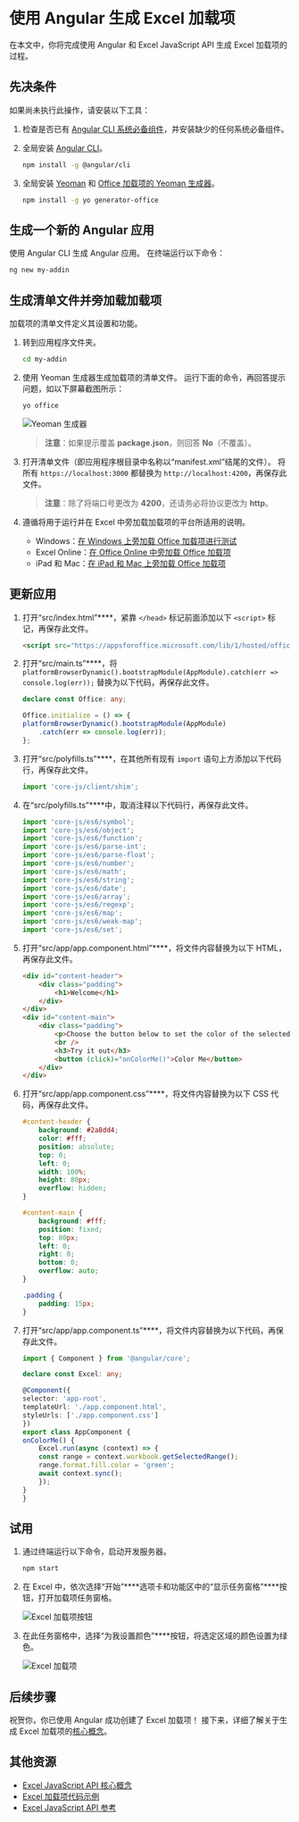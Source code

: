 # <a name="build-an-excel-add-in-using-angular"></a>使用 Angular 生成 Excel 加载项

在本文中，你将完成使用 Angular 和 Excel JavaScript API 生成 Excel 加载项的过程。

## <a name="prerequisites"></a>先决条件

如果尚未执行此操作，请安装以下工具：

1. 检查是否已有 [Angular CLI 系统必备组件](https://github.com/angular/angular-cli#prerequisites)，并安装缺少的任何系统必备组件。

2. 全局安装 [Angular CLI](https://github.com/angular/angular-cli)。 

    ```bash
    npm install -g @angular/cli
    ```

3. 全局安装 [Yeoman](https://github.com/yeoman/yo) 和 [Office 加载项的 Yeoman 生成器](https://github.com/OfficeDev/generator-office)。

    ```bash
    npm install -g yo generator-office
    ```

## <a name="generate-a-new-angular-app"></a>生成一个新的 Angular 应用

使用 Angular CLI 生成 Angular 应用。 在终端运行以下命令：

```bash
ng new my-addin
```

## <a name="generate-the-manifest-file-and-sideload-the-add-in"></a>生成清单文件并旁加载加载项

加载项的清单文件定义其设置和功能。

1. 转到应用程序文件夹。

    ```bash
    cd my-addin
    ```

2. 使用 Yeoman 生成器生成加载项的清单文件。 运行下面的命令，再回答提示问题，如以下屏幕截图所示：

    ```bash
    yo office
    ```
    ![Yeoman 生成器](../images/yo-office.png)
    > **注意**：如果提示覆盖 **package.json**，则回答 **No**（不覆盖）。

3. 打开清单文件（即应用程序根目录中名称以“manifest.xml”结尾的文件）。 将所有 `https://localhost:3000` 都替换为 `http://localhost:4200`，再保存此文件。

    > **注意**：除了将端口号更改为 **4200**，还请务必将协议更改为 **http**。

4. 遵循将用于运行并在 Excel 中旁加载加载项的平台所适用的说明。

    - Windows：[在 Windows 上旁加载 Office 加载项进行测试](../testing/create-a-network-shared-folder-catalog-for-task-pane-and-content-add-ins.md)
    - Excel Online：[在 Office Online 中旁加载 Office 加载项](../testing/sideload-office-add-ins-for-testing.md#sideload-an-office-add-in-on-office-online)
    - iPad 和 Mac：[在 iPad 和 Mac 上旁加载 Office 加载项](../testing/sideload-an-office-add-in-on-ipad-and-mac.md)

## <a name="update-the-app"></a>更新应用

1. 打开“src/index.html”****，紧靠 `</head>` 标记前面添加以下 `<script>` 标记，再保存此文件。

    ```html
    <script src="https://appsforoffice.microsoft.com/lib/1/hosted/office.js"></script>
    ```

2. 打开“src/main.ts”****，将 `platformBrowserDynamic().bootstrapModule(AppModule).catch(err => console.log(err));` 替换为以下代码，再保存此文件。 

    ```typescript 
    declare const Office: any;

    Office.initialize = () => {
    platformBrowserDynamic().bootstrapModule(AppModule)
        .catch(err => console.log(err));
    };
    ```

3. 打开“src/polyfills.ts”****，在其他所有现有 `import` 语句上方添加以下代码行，再保存此文件。

    ```typescript
    import 'core-js/client/shim';
    ```

4. 在“src/polyfills.ts”****中，取消注释以下代码行，再保存此文件。

    ```typescript
    import 'core-js/es6/symbol';
    import 'core-js/es6/object';
    import 'core-js/es6/function';
    import 'core-js/es6/parse-int';
    import 'core-js/es6/parse-float';
    import 'core-js/es6/number';
    import 'core-js/es6/math';
    import 'core-js/es6/string';
    import 'core-js/es6/date';
    import 'core-js/es6/array';
    import 'core-js/es6/regexp';
    import 'core-js/es6/map';
    import 'core-js/es6/weak-map';
    import 'core-js/es6/set';
    ```

5. 打开“src/app/app.component.html”****，将文件内容替换为以下 HTML，再保存此文件。 

    ```html
    <div id="content-header">
        <div class="padding">
            <h1>Welcome</h1>
        </div>
    </div>
    <div id="content-main">
        <div class="padding">
            <p>Choose the button below to set the color of the selected range to green.</p>
            <br />
            <h3>Try it out</h3>
            <button (click)="onColorMe()">Color Me</button>
        </div>
    </div>
    ```

6. 打开“src/app/app.component.css”****，将文件内容替换为以下 CSS 代码，再保存此文件。

    ```css
    #content-header {
        background: #2a8dd4;
        color: #fff;
        position: absolute;
        top: 0;
        left: 0;
        width: 100%;
        height: 80px; 
        overflow: hidden;
    }

    #content-main {
        background: #fff;
        position: fixed;
        top: 80px;
        left: 0;
        right: 0;
        bottom: 0;
        overflow: auto; 
    }

    .padding {
        padding: 15px;
    }
    ```

7. 打开“src/app/app.component.ts”****，将文件内容替换为以下代码，再保存此文件。 

    ```typescript
    import { Component } from '@angular/core';

    declare const Excel: any;

    @Component({
    selector: 'app-root',
    templateUrl: './app.component.html',
    styleUrls: ['./app.component.css']
    })
    export class AppComponent {
    onColorMe() {
        Excel.run(async (context) => {
        const range = context.workbook.getSelectedRange();
        range.format.fill.color = 'green';
        await context.sync();
        });
    }
    }
    ```

## <a name="try-it-out"></a>试用

1. 通过终端运行以下命令，启动开发服务器。

    ```bash
    npm start
    ```

2. 在 Excel 中，依次选择“开始”****选项卡和功能区中的“显示任务窗格”****按钮，打开加载项任务窗格。

    ![Excel 加载项按钮](../images/excel_quickstart_addin_2a.png)

3. 在此任务窗格中，选择“为我设置颜色”****按钮，将选定区域的颜色设置为绿色。

    ![Excel 加载项](../images/excel_quickstart_addin_2b.png)

## <a name="next-steps"></a>后续步骤

祝贺你，你已使用 Angular 成功创建了 Excel 加载项！ 接下来，详细了解关于生成 Excel 加载项的[核心概念](excel-add-ins-core-concepts.md)。

## <a name="additional-resources"></a>其他资源

* [Excel JavaScript API 核心概念](excel-add-ins-core-concepts.md)
* [Excel 加载项代码示例](http://dev.office.com/code-samples#?filters=excel,office%20add-ins)
* [Excel JavaScript API 参考](http://dev.office.com/reference/add-ins/excel/excel-add-ins-reference-overview)
